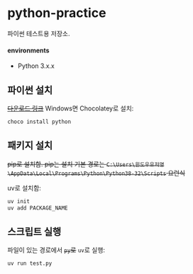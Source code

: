# python-practice

파이썬 테스트용 저장소.

#### environments

- Python 3.x.x


## 파이썬 설치

~~[다운로드 링크](https://www.python.org/downloads/)~~ Windows면 Chocolatey로 설치:

```bash
choco install python
```


## 패키지 설치

~~pip로 설치함. pip는 설치 기본 경로는 `C:\Users\윈도우유저명\AppData\Local\Programs\Python\Python38-32\Scripts` 요런식~~

uv로 설치함:

```bash
uv init
uv add PACKAGE_NAME
```


## 스크립트 실행

파일이 있는 경로에서 ~~`py`로~~ `uv`로 실행:

```bash
uv run test.py
```
